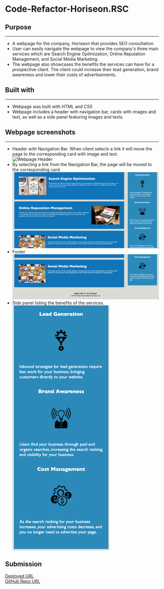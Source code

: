 # Code-Refactor-Horiseon.RSC  
## Purpose
------------------------
* A webpage for the company, Horiseon that provides SEO consultation.  
* User can easily navigate the webpage to view the company's three main services which are Search Engine Optimization, Online Reputation Management, and Social Media Marketing.  
* The webpage also showcases the benefits the services can have for a prospective client. The client could increase their lead generation, brand awareness and lower their costs of advertisements.  
## Built with
-----------------------------------------
* Webpage was built with HTML and CSS  
* Webpage includes a header with navigation bar, cards with images and text, as well as a side panel featuring images and texts. 

## Webpage screenshots
-----------------------
* Header with Navigation Bar. When client selects a link it will move the page to the corresponding card with image and text.
![Webpage Header](assets/images/header.jpg)
* By selecting a link from the Navigation Bar, the page will be moved to the corresponding card.
![Webpage cards with text and images](assets/images/image-cards.jpg)
* Footer 
![Webpage bottom](assets/images/bottom-of-pg.jpg)
* Side panel listing the benefits of the services.
![Side Panel](assets/images/Side-panel.jpg)

## Submission
[Deployed URL](https://rudys212.github.io/Code-Refactor-Horiseon.RSC/)  
[GitHub Repo URL](https://github.com/Rudys212/Code-Refactor-Horiseon.RSC)

